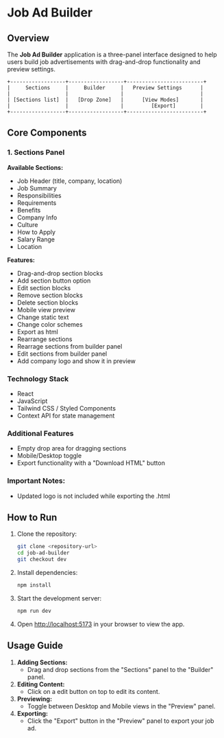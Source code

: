 # Job Ad Builder

## Overview

The **Job Ad Builder** application is a three-panel interface designed to help users build job advertisements with drag-and-drop functionality and preview settings.

```
+------------------+------------------+-------------------------+
|     Sections     |     Builder     |   Preview Settings      |
|                  |                 |                         |
| [Sections list]  |   [Drop Zone]   |      [View Modes]       |
|                  |                 |         [Export]        |
+------------------+------------------+-------------------------+
```

## Core Components

### 1. Sections Panel

**Available Sections:**

- Job Header (title, company, location)
- Job Summary
- Responsibilities
- Requirements
- Benefits
- Company Info
- Culture
- How to Apply
- Salary Range
- Location

**Features:**

- Drag-and-drop section blocks
- Add section button option
- Edit section blocks
- Remove section blocks
- Delete section blocks
- Mobile view preview
- Change static text
- Change color schemes
- Export as html
- Rearrange sections
- Rearrage sections from builder panel
- Edit sections from builder panel
- Add company logo and show it in preview

### Technology Stack

- React
- JavaScript
- Tailwind CSS / Styled Components
- Context API for state management

### Additional Features

- Empty drop area for dragging sections
- Mobile/Desktop toggle
- Export functionality with a "Download HTML" button

### Important Notes:

- Updated logo is not included while exporting the .html

## How to Run

1. Clone the repository:
   ```bash
   git clone <repository-url>
   cd job-ad-builder
   git checkout dev
   ```
2. Install dependencies:
   ```bash
   npm install
   ```
3. Start the development server:
   ```bash
   npm run dev
   ```
4. Open [http://localhost:5173](http://localhost:5173) in your browser to view the app.

## Usage Guide

1. **Adding Sections:**
   - Drag and drop sections from the "Sections" panel to the "Builder" panel.
2. **Editing Content:**
   - Click on a edit button on top to edit its content.
3. **Previewing:**
   - Toggle between Desktop and Mobile views in the "Preview" panel.
4. **Exporting:**
   - Click the "Export" button in the "Preview" panel to export your job ad.
